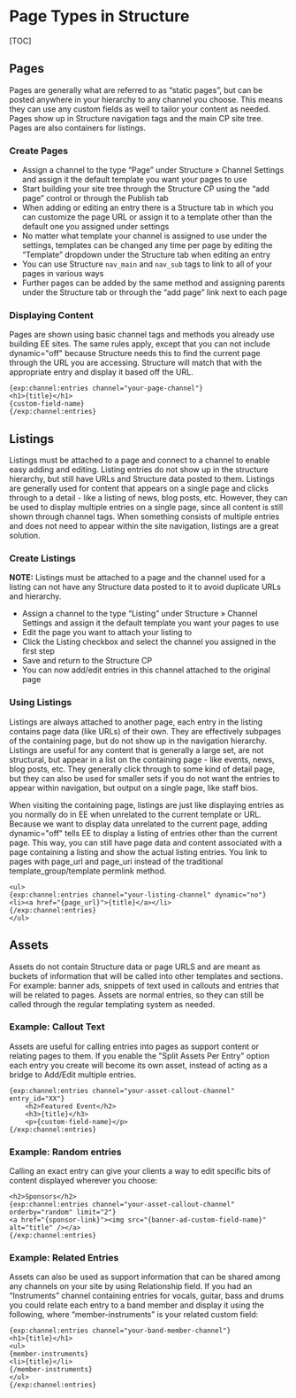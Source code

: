 <!--
    This source file is part of the open source project
    ExpressionEngine User Guide (https://github.com/ExpressionEngine/ExpressionEngine-User-Guide)

    @link      https://expressionengine.com/
    @copyright Copyright (c) 2003-2024, Packet Tide, LLC (https://packettide.com)
    @license   https://expressionengine.com/license Licensed under Apache License, Version 2.0
-->

# Page Types in Structure

[TOC]

## Pages

Pages are generally what are referred to as “static pages”, but can be posted anywhere in your hierarchy to any channel you choose. This means they can use any custom fields as well to tailor your content as needed. Pages show up in Structure navigation tags and the main CP site tree. Pages are also containers for listings.

### Create Pages
 - Assign a channel to the type “Page” under Structure » Channel Settings and assign it the default template you want your pages to use
 - Start building your site tree through the Structure CP using the “add page” control or through the Publish tab
 - When adding or editing an entry there is a Structure tab in which you can customize the page URL or assign it to a template other than the default one you assigned under settings
 - No matter what template your channel is assigned to use under the settings, templates can be changed any time per page by editing the “Template” dropdown under the Structure tab when editing an entry
 - You can use Structure `nav_main` and `nav_sub` tags to link to all of your pages in various ways
 - Further pages can be added by the same method and assigning parents under the Structure tab or through the “add page” link next to each page

### Displaying Content
Pages are shown using basic channel tags and methods you already use building EE sites. The same rules apply, except that you can not include dynamic="off" because Structure needs this to find the current page through the URL you are accessing. Structure will match that with the appropriate entry and display it based off the URL.

    {exp:channel:entries channel="your-page-channel"}
    <h1>{title}</h1>
    {custom-field-name}
    {/exp:channel:entries}

## Listings

Listings must be attached to a page and connect to a channel to enable easy adding and editing. Listing entries do not show up in the structure hierarchy, but still have URLs and Structure data posted to them. Listings are generally used for content that appears on a single page and clicks through to a detail - like a listing of news, blog posts, etc. However, they can be used to display multiple entries on a single page, since all content is still shown through channel tags. When something consists of multiple entries and does not need to appear within the site navigation, listings are a great solution.

### Create Listings
 **NOTE:** Listings must be attached to a page and the channel used for a listing can not have any Structure data posted to it to avoid duplicate URLs and hierarchy.
 - Assign a channel to the type “Listing” under Structure » Channel Settings and assign it the default template you want your pages to use
 - Edit the page you want to attach your listing to
 - Click the Listing checkbox and select the channel you assigned in the first step
 - Save and return to the Structure CP
 - You can now add/edit entries in this channel attached to the original page

### Using Listings
Listings are always attached to another page, each entry in the listing contains page data (like URLs) of their own. They are effectively subpages of the containing page, but do not show up in the navigation hierarchy. Listings are useful for any content that is generally a large set, are not structural, but appear in a list on the containing page - like events, news, blog posts, etc. They generally click through to some kind of detail page, but they can also be used for smaller sets if you do not want the entries to appear within navigation, but output on a single page, like staff bios.

When visiting the containing page, listings are just like displaying entries as you normally do in EE when unrelated to the current template or URL. Because we want to display data unrelated to the current page, adding dynamic="off" tells EE to display a listing of entries other than the current page. This way, you can still have page data and content associated with a page containing a listing and show the actual listing entries. You link to pages with page_url and page_uri instead of the traditional template_group/template permlink method.

    <ul>
    {exp:channel:entries channel="your-listing-channel" dynamic="no"}
    <li><a href="{page_url}">{title}</a></li>
    {/exp:channel:entries}
    </ul>

## Assets

Assets do not contain Structure data or page URLS and are meant as buckets of information that will be called into other templates and sections. For example: banner ads, snippets of text used in callouts and entries that will be related to pages. Assets are normal entries, so they can still be called through the regular templating system as needed.

### Example: Callout Text

Assets are useful for calling entries into pages as support content or relating pages to them. If you enable the "Split Assets Per Entry" option each entry you create will become its own asset, instead of acting as a bridge to Add/Edit multiple entries.


    {exp:channel:entries channel="your-asset-callout-channel" entry_id="XX"}
        <h2>Featured Event</h2>
        <h3>{title}</h3>
        <p>{custom-field-name}</p>
    {/exp:channel:entries}

### Example: Random entries

Calling an exact entry can give your clients a way to edit specific bits of content displayed wherever you choose:

    <h2>Sponsors</h2>
    {exp:channel:entries channel="your-asset-callout-channel" orderby="random" limit="2"}
    <a href="{sponsor-link}"><img src="{banner-ad-custom-field-name}" alt="title" /></a>
    {/exp:channel:entries}

### Example: Related Entries

Assets can also be used as support information that can be shared among any channels on your site by using Relationship field. If you had an “Instruments” channel containing entries for vocals, guitar, bass and drums you could relate each entry to a band member and display it using the following, where “member-instruments” is your related custom field:

    {exp:channel:entries channel="your-band-member-channel"}
    <h1>{title}</h1>
    <ul>
    {member-instruments}
    <li>{title}</li>
    {/member-instruments}
    </ul>
    {/exp:channel:entries}